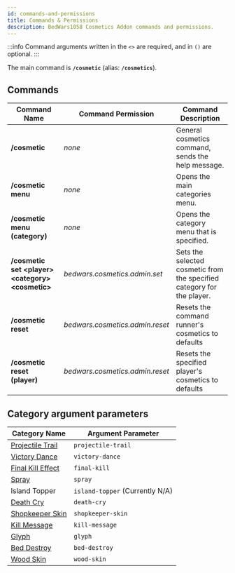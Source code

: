 ```yaml
---
id: commands-and-permissions
title: Commands & Permissions
description: BedWars1058 Cosmetics Addon commands and permissions.
---
```


:::info
Command arguments written in the `<>` are required, and in `()` are optional.
:::

The main command is **`/cosmetic`** (alias: **`/cosmetics`**). 

## Commands

| Command Name | Command Permission | Command Description |
| --- | --- | --- |
| **/cosmetic** | *none* | General cosmetics command, sends the help message. |
| **/cosmetic menu** | *none* | Opens the main categories menu. |
| **/cosmetic menu (category)** | *none* | Opens the category menu that is specified. |
| **/cosmetic set &lt;player&gt; &lt;category&gt; &lt;cosmetic&gt;** | *bedwars.cosmetics.admin.set* | Sets the selected cosmetic from the specified category for the player. |
| **/cosmetic reset** | *bedwars.cosmetics.admin.reset* | Resets the command runner's cosmetics to defaults |
| **/cosmetic reset (player)** | *bedwars.cosmetics.admin.reset* | Resets the specified player's cosmetics to defaults |

## Category argument parameters

| Category Name | Argument Parameter 
| --- | --- |
| [Projectile Trail](../cosmetic-categories/projectile-trail.md) | `projectile-trail` |
| [Victory Dance](../cosmetic-categories/victory-dance.md) | `victory-dance` |
| [Final Kill Effect](../cosmetic-categories/final-kill-effect.md) | `final-kill` |
| [Spray](../cosmetic-categories/spray.md) | `spray` |
| Island Topper | `island-topper` (Currently N/A) |
| [Death Cry](../cosmetic-categories/death-cry.md) | `death-cry` |
| [Shopkeeper Skin](../cosmetic-categories/shopkeeper-skin.md) | `shopkeeper-skin` |
| [Kill Message](../cosmetic-categories/kill-message.md) | `kill-message` |
| [Glyph](../cosmetic-categories/glyph.md) | `glyph` |
| [Bed Destroy](../cosmetic-categories/bed-destroy.md) | `bed-destroy` |
| [Wood Skin](../cosmetic-categories/wood-skin.md) | `wood-skin` |